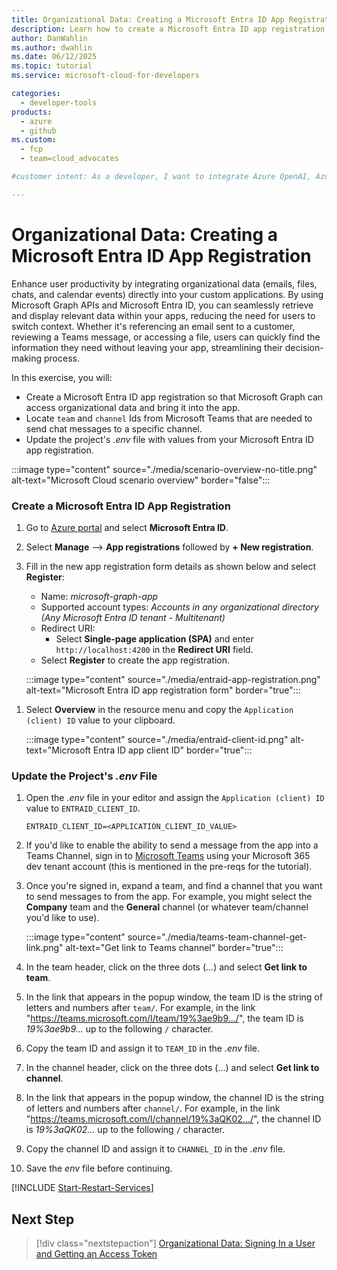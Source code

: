 ```yaml
---
title: Organizational Data: Creating a Microsoft Entra ID App Registration
description: Learn how to create a Microsoft Entra ID app registration to securely access Microsoft Graph APIs and integrate organizational data into your Line of Business application.
author: DanWahlin
ms.author: dwahlin
ms.date: 06/12/2025
ms.topic: tutorial
ms.service: microsoft-cloud-for-developers

categories:
  - developer-tools
products:
  - azure
  - github
ms.custom:
  - fcp
  - team=cloud_advocates

#customer intent: As a developer, I want to integrate Azure OpenAI, Azure Communication Services, and Microsoft Graph/Microsoft Graph Toolkit into a Line of Business application.

---
```


<!-- markdownlint-disable MD041 -->

# Organizational Data: Creating a Microsoft Entra ID App Registration

Enhance user productivity by integrating organizational data (emails, files, chats, and calendar events) directly into your custom applications. By using Microsoft Graph APIs and Microsoft Entra ID, you can seamlessly retrieve and display relevant data within your apps, reducing the need for users to switch context. Whether it's referencing an email sent to a customer, reviewing a Teams message, or accessing a file, users can quickly find the information they need without leaving your app, streamlining their decision-making process.

In this exercise, you will:

- Create a Microsoft Entra ID app registration so that Microsoft Graph can access organizational data and bring it into the app.
- Locate `team` and `channel` Ids from Microsoft Teams that are needed to send chat messages to a specific channel.
- Update the project's *.env* file with values from your Microsoft Entra ID app registration.

:::image type="content" source="./media/scenario-overview-no-title.png" alt-text="Microsoft Cloud scenario overview" border="false":::

### Create a Microsoft Entra ID App Registration

1. Go to [Azure portal](https://portal.azure.com) and select **Microsoft Entra ID**.
1. Select **Manage** --> **App registrations** followed by **+ New registration**.
1. Fill in the new app registration form details as shown below and select **Register**:
    - Name: *microsoft-graph-app*
    - Supported account types: *Accounts in any organizational directory (Any Microsoft Entra ID tenant - Multitenant)*
    - Redirect URI: 
        - Select **Single-page application (SPA)** and enter `http://localhost:4200` in the **Redirect URI** field.
    - Select **Register** to create the app registration.

    :::image type="content" source="./media/entraid-app-registration.png" alt-text="Microsoft Entra ID app registration form" border="true":::

<!-- 
1. After the app is registered, select **API permissions** in the Resource menu, locate the **Configured permissions** section, and select **+ Add a permission**.
1. Select **Microsoft Graph** followed by **Delegated permissions**.
1. In the **Select permissions** input enter `Chat.ReadWrite`, expand the **Chat** node, select the **Chat.ReadWrite** permission.
1. Go back to the **Select permissions** input and enter `Files.Read.All`, expand the **Files** node, select the **Files.Read.All** permission.
1. Select **Add permissions** at the bottom of the panel to add the permissions to the app. 
-->
1. Select **Overview** in the resource menu and copy the `Application (client) ID` value to your clipboard.

    :::image type="content" source="./media/entraid-client-id.png" alt-text="Microsoft Entra ID app client ID" border="true":::

### Update the Project's *.env* File

1. Open the *.env* file in your editor and assign the `Application (client) ID` value to `ENTRAID_CLIENT_ID`.

    ```
    ENTRAID_CLIENT_ID=<APPLICATION_CLIENT_ID_VALUE>
    ```

1. If you'd like to enable the ability to send a message from the app into a Teams Channel, sign in to [Microsoft Teams](https://teams.microsoft.com) using your Microsoft 365 dev tenant account (this is mentioned in the pre-reqs for the tutorial).

1. Once you're signed in, expand a team, and find a channel that you want to send messages to from the app. For example, you might select the **Company** team and the **General** channel (or whatever team/channel you'd like to use).

    :::image type="content" source="./media/teams-team-channel-get-link.png" alt-text="Get link to Teams channel" border="true":::

1. In the team header, click on the three dots (...) and select **Get link to team**.

1. In the link that appears in the popup window, the team ID is the string of letters and numbers after `team/`. For example, in the link "https://teams.microsoft.com/l/team/19%3ae9b9.../", the team ID is *19%3ae9b9...* up to the following `/` character. 

1. Copy the team ID and assign it to `TEAM_ID` in the *.env* file.

1. In the channel header, click on the three dots (...) and select **Get link to channel**.

1. In the link that appears in the popup window, the channel ID is the string of letters and numbers after `channel/`. For example, in the link "https://teams.microsoft.com/l/channel/19%3aQK02.../", the channel ID is *19%3aQK02...* up to the following `/` character.

1. Copy the channel ID and assign it to `CHANNEL_ID` in the *.env* file.

1. Save the *env* file before continuing.

[!INCLUDE [Start-Restart-Services](./includes/start-restart-services.md)]

## Next Step

> [!div class="nextstepaction"]
> [Organizational Data: Signing In a User and Getting an Access Token](./10-orgdata-add-auth-mgt.md)